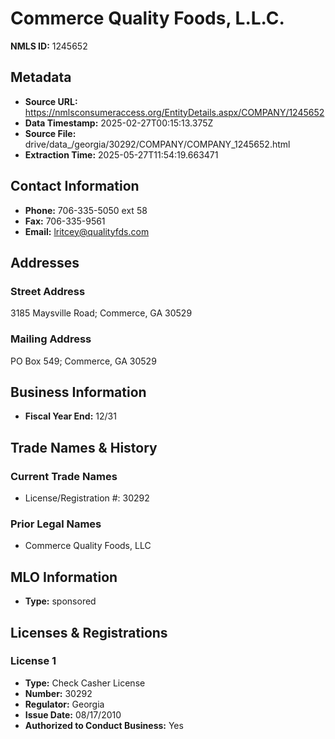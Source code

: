 # Commerce Quality Foods, L.L.C.

**NMLS ID:** 1245652

## Metadata
- **Source URL:** https://nmlsconsumeraccess.org/EntityDetails.aspx/COMPANY/1245652
- **Data Timestamp:** 2025-02-27T00:15:13.375Z
- **Source File:** drive/data_/georgia/30292/COMPANY/COMPANY_1245652.html
- **Extraction Time:** 2025-05-27T11:54:19.663471

## Contact Information
- **Phone:** 706-335-5050 ext 58
- **Fax:** 706-335-9561
- **Email:** lritcey@qualityfds.com

## Addresses
### Street Address
3185 Maysville Road; Commerce, GA 30529

### Mailing Address
PO Box 549; Commerce, GA 30529

## Business Information
- **Fiscal Year End:** 12/31

## Trade Names & History
### Current Trade Names
- License/Registration #: 30292

### Prior Legal Names
- Commerce Quality Foods, LLC

## MLO Information
- **Type:** sponsored

## Licenses & Registrations

### License 1
- **Type:** Check Casher License
- **Number:** 30292
- **Regulator:** Georgia
- **Issue Date:** 08/17/2010
- **Authorized to Conduct Business:** Yes
